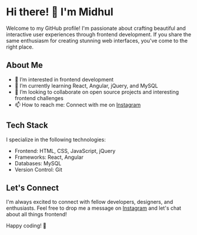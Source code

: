 # Hi there! 👋 I'm Midhul

Welcome to my GitHub profile! I'm passionate about crafting beautiful and interactive user experiences through frontend development. If you share the same enthusiasm for creating stunning web interfaces, you've come to the right place.

## About Me

- 👀 I’m interested in frontend development
- 🌱 I’m currently learning React, Angular, jQuery, and MySQL
- 💞️ I’m looking to collaborate on open source projects and interesting frontend challenges
- 📫 How to reach me: Connect with me on [Instagram](https://www.instagram.com/iammidhul/)

## Tech Stack

I specialize in the following technologies:

- Frontend: HTML, CSS, JavaScript, jQuery
- Frameworks: React, Angular
- Databases: MySQL
- Version Control: Git

## Let's Connect

I'm always excited to connect with fellow developers, designers, and enthusiasts. Feel free to drop me a message on [Instagram](https://www.instagram.com/iammidhul/) and let's chat about all things frontend!

Happy coding! 🚀

